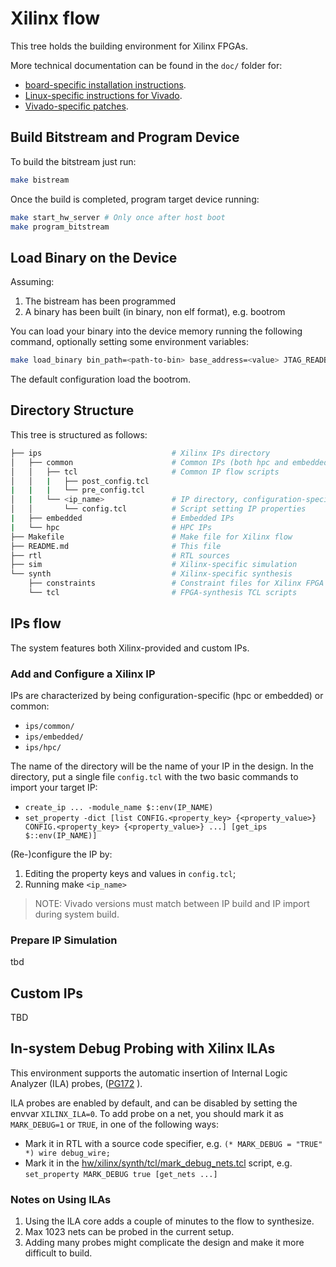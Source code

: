 # Xilinx flow
This tree holds the building environment for Xilinx FPGAs.

More technical documentation can be found in the `doc/` folder for:
* [board-specific installation instructions](doc/BOARDS_INSTALLATION.md).
* [Linux-specific instructions for Vivado](doc/INSTALL_CABLE_DRIVERS.md).
* [Vivado-specific patches](doc/VIVADO_PATCHES.md).

## Build Bitstream and Program Device
To build the bitstream just run:
``` bash
make bistream
```

Once the build is completed, program target device running:
``` bash
make start_hw_server # Only once after host boot
make program_bitstream
```

## Load Binary on the Device
Assuming:
1. The bistream has been programmed
2. A binary has been built (in binary, non elf format), e.g. bootrom

You can load your binary into the device memory running the following command, optionally setting some environment variables:
``` bash
make load_binary bin_path=<path-to-bin> base_address=<value> JTAG_READBACK=<false|true>
```
The default configuration load the bootrom.

## Directory Structure
This tree is structured as follows:
``` bash
├── ips                             # Xilinx IPs directory
│   ├── common                      # Common IPs (both hpc and embedded)
│   │   ├── tcl                     # Common IP flow scripts
│   │   |   ├── post_config.tcl
|   |   |   └── pre_config.tcl
│   |   └── <ip_name>               # IP directory, configuration-specific
│   │       └── config.tcl          # Script setting IP properties
|   ├── embedded                    # Embedded IPs
|   └── hpc                         # HPC IPs
├── Makefile                        # Make file for Xilinx flow
├── README.md                       # This file
├── rtl                             # RTL sources
├── sim                             # Xilinx-specific simulation
└── synth                           # Xilinx-specific synthesis
    ├── constraints                 # Constraint files for Xilinx FPGA designs
    └── tcl                         # FPGA-synthesis TCL scripts
```

## IPs flow
The system features both Xilinx-provided and custom IPs.

### Add and Configure a Xilinx IP
IPs are characterized by being configuration-specific (hpc or embedded) or common:
* `ips/common/`
* `ips/embedded/`
* `ips/hpc/`

The name of the directory will be the name of your IP in the design. In the directory, put a single file `config.tcl` with the two basic commands to import your target IP:
* `create_ip ... -module_name $::env(IP_NAME)`
* `set_property -dict [list CONFIG.<property_key> {<property_value>} CONFIG.<property_key> {<property_value>} ...] [get_ips $::env(IP_NAME)]`

(Re-)configure the IP by:
1. Editing the property keys and values in `config.tcl`;
2. Running make `<ip_name>`
> NOTE: Vivado versions must match between IP build and IP import during system build.

### Prepare IP Simulation
tbd

## Custom IPs
TBD

## In-system Debug Probing with Xilinx ILAs
This environment supports the automatic insertion of Internal Logic Analyzer (ILA) probes, ([PG172](https://docs.amd.com/v/u/en-US/pg172-ila) ).

ILA probes are enabled by default, and can be disabled by setting the envvar `XILINX_ILA=0`.
To add probe on a net, you should mark it as `MARK_DEBUG=1` or `TRUE`, in one of the following ways:
* Mark it in RTL with a source code specifier, e.g. `(* MARK_DEBUG = "TRUE" *) wire debug_wire;`
* Mark it in the [hw/xilinx/synth/tcl/mark_debug_nets.tcl](hw/xilinx/synth/tcl/mark_debug_nets.tcl) script, e.g. `set_property MARK_DEBUG true [get_nets ...]`

### Notes on Using ILAs
1. Using the ILA core adds a couple of minutes to the flow to synthesize.
2. Max 1023 nets can be probed in the current setup.
3. Adding many probes might complicate the design and make it more difficult to build.
